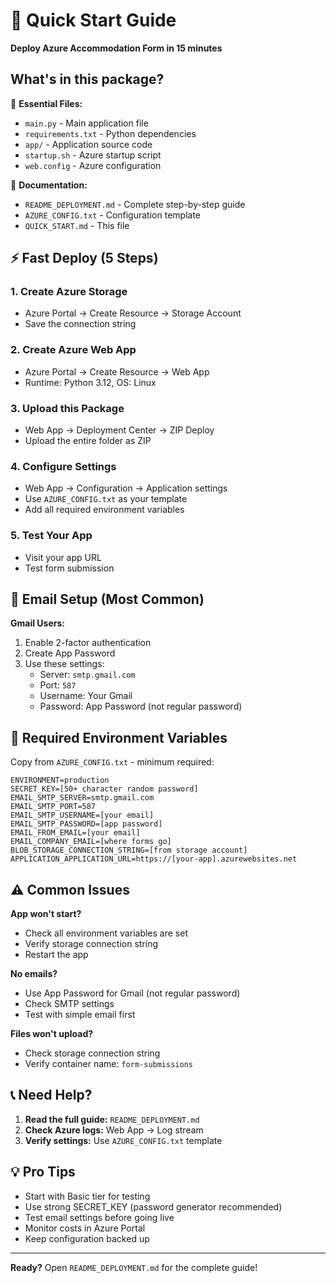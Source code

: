 # 🚀 Quick Start Guide

**Deploy Azure Accommodation Form in 15 minutes**

## What's in this package?

📁 **Essential Files:**
- `main.py` - Main application file
- `requirements.txt` - Python dependencies  
- `app/` - Application source code
- `startup.sh` - Azure startup script
- `web.config` - Azure configuration

📖 **Documentation:**
- `README_DEPLOYMENT.md` - Complete step-by-step guide
- `AZURE_CONFIG.txt` - Configuration template
- `QUICK_START.md` - This file

## ⚡ Fast Deploy (5 Steps)

### 1. Create Azure Storage
- Azure Portal → Create Resource → Storage Account
- Save the connection string

### 2. Create Azure Web App  
- Azure Portal → Create Resource → Web App
- Runtime: Python 3.12, OS: Linux

### 3. Upload this Package
- Web App → Deployment Center → ZIP Deploy
- Upload the entire folder as ZIP

### 4. Configure Settings
- Web App → Configuration → Application settings
- Use `AZURE_CONFIG.txt` as your template
- Add all required environment variables

### 5. Test Your App
- Visit your app URL
- Test form submission

## 📧 Email Setup (Most Common)

**Gmail Users:**
1. Enable 2-factor authentication
2. Create App Password
3. Use these settings:
   - Server: `smtp.gmail.com`
   - Port: `587`
   - Username: Your Gmail
   - Password: App Password (not regular password)

## 🔧 Required Environment Variables

Copy from `AZURE_CONFIG.txt` - minimum required:

```
ENVIRONMENT=production
SECRET_KEY=[50+ character random password]
EMAIL_SMTP_SERVER=smtp.gmail.com
EMAIL_SMTP_PORT=587
EMAIL_SMTP_USERNAME=[your email]
EMAIL_SMTP_PASSWORD=[app password]
EMAIL_FROM_EMAIL=[your email]
EMAIL_COMPANY_EMAIL=[where forms go]
BLOB_STORAGE_CONNECTION_STRING=[from storage account]
APPLICATION_APPLICATION_URL=https://[your-app].azurewebsites.net
```

## ⚠️ Common Issues

**App won't start?**
- Check all environment variables are set
- Verify storage connection string
- Restart the app

**No emails?**
- Use App Password for Gmail (not regular password)
- Check SMTP settings
- Test with simple email first

**Files won't upload?**
- Check storage connection string
- Verify container name: `form-submissions`

## 📞 Need Help?

1. **Read the full guide:** `README_DEPLOYMENT.md`
2. **Check Azure logs:** Web App → Log stream
3. **Verify settings:** Use `AZURE_CONFIG.txt` template

## 💡 Pro Tips

- Start with Basic tier for testing
- Use strong SECRET_KEY (password generator recommended)
- Test email settings before going live
- Monitor costs in Azure Portal
- Keep configuration backed up

---

**Ready?** Open `README_DEPLOYMENT.md` for the complete guide!